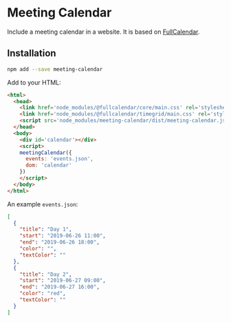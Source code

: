# Meeting Calendar
Include a meeting calendar in a website. It is based on [FullCalendar](https://fullcalendar.io/).

## Installation
```sh
npm add --save meeting-calendar
```

Add to your HTML:
```html
<html>
  <head>
    <link href='node_modules/@fullcalendar/core/main.css' rel='stylesheet' />
    <link href='node_modules/@fullcalendar/timegrid/main.css' rel='stylesheet' />
    <script src='node_modules/meeting-calendar/dist/meeting-calendar.js'></script>
  </head>
  <body>
    <div id='calendar'></div>
    <script>
    meetingCalendar({
      events: 'events.json',
      dom: 'calendar'
    })
    </script>
  </body>
</html>
```

An example `events.json`:
```json
[
  {
    "title": "Day 1",
    "start": "2019-06-26 11:00",
    "end": "2019-06-26 18:00",
    "color": "",
    "textColor": ""
  },
  {
    "title": "Day 2",
    "start": "2019-06-27 09:00",
    "end": "2019-06-27 16:00",
    "color": "red",
    "textColor": ""
  }
]
```

